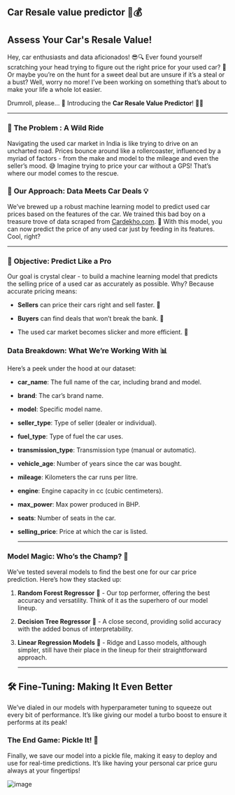 ## Car Resale value predictor  🚗💰
Assess Your Car's Resale Value!
---

Hey, car enthusiasts and data aficionados! 😎🔍 Ever found yourself scratching your head trying to figure out the right price for your used car? 🤔 Or maybe you’re on the hunt for a sweet deal but are unsure if it’s a steal or a bust? Well, worry no more! I’ve been working on something that’s about to make your life a whole lot easier.

Drumroll, please… 🥁 Introducing the **Car Resale Value Predictor**! 🌟🎉

---

### 🚗 **The Problem : A Wild Ride**

Navigating the used car market in India is like trying to drive on an uncharted road. Prices bounce around like a rollercoaster, influenced by a myriad of factors - from the make and model to the mileage and even the seller’s mood. 😅 Imagine trying to price your car without a GPS! That’s where our model comes to the rescue.

### 🧠 **Our Approach: Data Meets Car Deals** 💡

We’ve brewed up a robust machine learning model to predict used car prices based on the features of the car. We trained this bad boy on a treasure trove of data scraped from [Cardekho.com](http://Cardekho.com). 🚀 With this model, you can now predict the price of any used car just by feeding in its features. Cool, right?

---

### 🎯 **Objective: Predict Like a Pro**

Our goal is crystal clear - to build a machine learning model that predicts the selling price of a used car as accurately as possible. Why? Because accurate pricing means:

* **Sellers** can price their cars right and sell faster. 🏁
    
* **Buyers** can find deals that won’t break the bank. 💸
    
* The used car market becomes slicker and more efficient. 🔧
    

### **Data Breakdown: What We’re Working With** 📊

Here’s a peek under the hood at our dataset:

* **car\_name**: The full name of the car, including brand and model.
    
* **brand**: The car’s brand name.
    
* **model**: Specific model name.
    
* **seller\_type**: Type of seller (dealer or individual).
    
* **fuel\_type**: Type of fuel the car uses.
    
* **transmission\_type**: Transmission type (manual or automatic).
    
* **vehicle\_age**: Number of years since the car was bought.
    
* **mileage**: Kilometers the car runs per litre.
    
* **engine**: Engine capacity in cc (cubic centimeters).
    
* **max\_power**: Max power produced in BHP.
    
* **seats**: Number of seats in the car.
    
* **selling\_price**: Price at which the car is listed.
    
    ---
    

### **Model Magic: Who’s the Champ?** 🏅

We’ve tested several models to find the best one for our car price prediction. Here’s how they stacked up:

1. **Random Forest Regressor** 🌲 - Our top performer, offering the best accuracy and versatility. Think of it as the superhero of our model lineup.
    
2. **Decision Tree Regressor** 🌳 - A close second, providing solid accuracy with the added bonus of interpretability.
    
3. **Linear Regression Models** 🧮 - Ridge and Lasso models, although simpler, still have their place in the lineup for their straightforward approach.
    
    ---
    

## 🛠️ **Fine-Tuning: Making It Even Better**

We’ve dialed in our models with hyperparameter tuning to squeeze out every bit of performance. It’s like giving our model a turbo boost to ensure it performs at its peak!

### **The End Game: Pickle It!** 🥒

Finally, we save our model into a pickle file, making it easy to deploy and use for real-time predictions. It’s like having your personal car price guru always at your fingertips!

![image](https://github.com/user-attachments/assets/3c056d68-4de1-4a69-8e36-811501271898)

